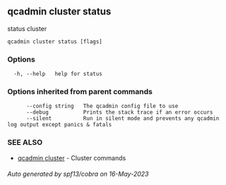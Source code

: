 ## qcadmin cluster status

status cluster

```
qcadmin cluster status [flags]
```

### Options

```
  -h, --help   help for status
```

### Options inherited from parent commands

```
      --config string   The qcadmin config file to use
      --debug           Prints the stack trace if an error occurs
      --silent          Run in silent mode and prevents any qcadmin log output except panics & fatals
```

### SEE ALSO

* [qcadmin cluster](qcadmin_cluster.md)	 - Cluster commands

###### Auto generated by spf13/cobra on 16-May-2023
